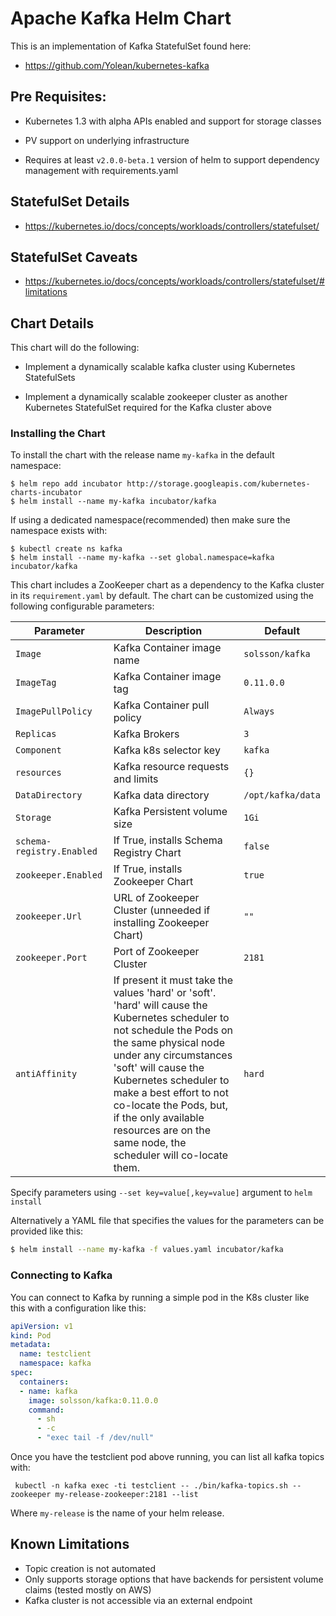 # Apache Kafka Helm Chart

This is an implementation of Kafka StatefulSet found here:

 * https://github.com/Yolean/kubernetes-kafka

## Pre Requisites:

* Kubernetes 1.3 with alpha APIs enabled and support for storage classes

* PV support on underlying infrastructure

* Requires at least `v2.0.0-beta.1` version of helm to support
  dependency management with requirements.yaml

## StatefulSet Details

* https://kubernetes.io/docs/concepts/workloads/controllers/statefulset/

## StatefulSet Caveats

* https://kubernetes.io/docs/concepts/workloads/controllers/statefulset/#limitations

## Chart Details

This chart will do the following:

* Implement a dynamically scalable kafka cluster using Kubernetes StatefulSets

* Implement a dynamically scalable zookeeper cluster as another Kubernetes StatefulSet required for the Kafka cluster above

### Installing the Chart

To install the chart with the release name `my-kafka` in the default
namespace:

```
$ helm repo add incubator http://storage.googleapis.com/kubernetes-charts-incubator
$ helm install --name my-kafka incubator/kafka
```

If using a dedicated namespace(recommended) then make sure the namespace
exists with:

```
$ kubectl create ns kafka
$ helm install --name my-kafka --set global.namespace=kafka incubator/kafka
```

This chart includes a ZooKeeper chart as a dependency to the Kafka
cluster in its `requirement.yaml` by default. The chart can be customized using the
following configurable parameters:

| Parameter                 | Description                                                       | Default                                                    |
| ------------------------- | ----------------------------------------------------------------- | ---------------------------------------------------------- |
| `Image`                   | Kafka Container image name                                        | `solsson/kafka`                                            |
| `ImageTag`                | Kafka Container image tag                                         | `0.11.0.0`                                                 |
| `ImagePullPolicy`         | Kafka Container pull policy                                       | `Always`                                                   |
| `Replicas`                | Kafka Brokers                                                     | `3`                                                        |
| `Component`               | Kafka k8s selector key                                            | `kafka`                                                    |
| `resources`               | Kafka resource requests and limits                                | `{}`                                                       |
| `DataDirectory`           | Kafka data directory                                              | `/opt/kafka/data`                                          |
| `Storage`                 | Kafka Persistent volume size                                      | `1Gi`                                                      |
| `schema-registry.Enabled` | If True, installs Schema Registry Chart                           | `false`                                                    |
| `zookeeper.Enabled`       | If True, installs Zookeeper Chart                                 | `true`                                                     |
| `zookeeper.Url`           | URL of Zookeeper Cluster (unneeded if installing Zookeeper Chart) | `""`                                                       |
| `zookeeper.Port`          | Port of Zookeeper Cluster                                         | `2181`                                                     |
| `antiAffinity` | If present it must take the values 'hard' or 'soft'. 'hard' will cause the Kubernetes scheduler to not schedule the Pods on the same physical node under any circumstances 'soft' will cause the Kubernetes scheduler to make a best effort to not co-locate the Pods, but, if the only available resources are on the same node, the scheduler will co-locate them. | `hard` |

Specify parameters using `--set key=value[,key=value]` argument to `helm install`

Alternatively a YAML file that specifies the values for the parameters can be provided like this:

```bash
$ helm install --name my-kafka -f values.yaml incubator/kafka
```

### Connecting to Kafka

You can connect to Kafka by running a simple pod in the K8s cluster like this with a configuration like this:

```yaml
apiVersion: v1
kind: Pod
metadata:
  name: testclient
  namespace: kafka
spec:
  containers:
  - name: kafka
    image: solsson/kafka:0.11.0.0
    command:
      - sh
      - -c
      - "exec tail -f /dev/null"
```

Once you have the testclient pod above running, you can list all kafka
topics with:

` kubectl -n kafka exec -ti testclient -- ./bin/kafka-topics.sh --zookeeper
my-release-zookeeper:2181 --list`

Where `my-release` is the name of your helm release.

## Known Limitations

* Topic creation is not automated
* Only supports storage options that have backends for persistent volume claims (tested mostly on AWS)
* Kafka cluster is not accessible via an external endpoint
